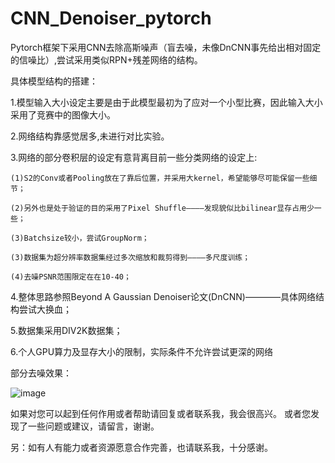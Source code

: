 # CNN_Denoiser_pytorch

Pytorch框架下采用CNN去除高斯噪声（盲去噪，未像DnCNN事先给出相对固定的信噪比）,尝试采用类似RPN+残差网络的结构。

具体模型结构的搭建：

1.模型输入大小设定主要是由于此模型最初为了应对一个小型比赛，因此输入大小采用了竞赛中的图像大小。

2.网络结构靠感觉居多,未进行对比实验。

3.网络的部分卷积层的设定有意背离目前一些分类网络的设定上:

    (1)S2的Conv或者Pooling放在了靠后位置，并采用大kernel，希望能够尽可能保留一些细节；
    
    (2)另外也是处于验证的目的采用了Pixel Shuffle————发现貌似比bilinear显存占用少一些；
    
    (3)Batchsize较小，尝试GroupNorm；
    
    (3)数据集为超分辨率数据集经过多次缩放和裁剪得到————多尺度训练；
    
    (4)去噪PSNR范围限定在在10-40；
   
4.整体思路参照Beyond A Gaussian Denoiser论文(DnCNN)————具体网络结构尝试大换血；

5.数据集采用DIV2K数据集；

6.个人GPU算力及显存大小的限制，实际条件不允许尝试更深的网络

部分去噪效果：

![image](https://github.com/M0reDr1nk/CNN_Denoiser_pytorch/blob/master/example_result/1.png?raw=true)


如果对您可以起到任何作用或者帮助请回复或者联系我，我会很高兴。
或者您发现了一些问题或建议，请留言，谢谢。

另：如有人有能力或者资源愿意合作完善，也请联系我，十分感谢。
